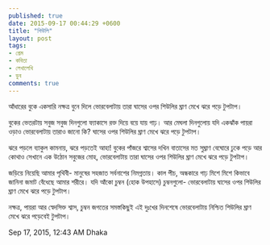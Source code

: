 ```yaml
---
published: true
date: 2015-09-17 00:44:29 +0600
title: "শিউলি"
layout: post
tags:
- প্রেম
- কবিতা
- লেখালেখি
- ডুব
comments: true
---
```

আঁধারের বুকে
একসারি নক্ষত্র বুনে দিলে
ভোরবেলাটায় তারা ঘাসের ওপর
শিউলির ঘ্রাণ মেখে ঝরে পড়ে টুপটাপ।

বুকের ভেতরটায়
সবুজ সবুজ দিনগুলো
ফ্যাকাসে রক্ত দিয়ে বয়ে যায়
গাঢ়।
আর মেঘলা দিনগুলোয়
যদি একঝাঁক পায়রা ওড়াও
ভোরবেলাটায় তারাও জানো কি?
ঘাসের ওপর
শিউলির ঘ্রাণ মেখে ঝরে পড়ে টুপটাপ।

ঝরে পড়লে ব্যাকুল কামনায়,
ঝরে পড়তেই
আহা! বুকের পাঁজরে
শ্বাসের দখিন বাতাসের মত
সুঘ্রাণ বেঘোরে ঢুকে পড়ে
আর কোথাও সেখানে
এক উঠোন সবুজের মোহ,
ভোরবেলাটায় তারা ঘাসের ওপর
শিউলির ঘ্রাণ মেখে ঝরে পড়ে টুপটাপ।

জড়িয়ে নিয়েছি আমার পৃথিবী-
মানুষের সহজাত সর্বনাশের নিমগ্নতায়।
কাল পীচ, অন্ধকারে গাঢ় মিশে মিশে
কিভাবে জানিনা জমাট বেঁধেছে
আমার শরীরে।
যদি আঁকো চুম্বন (হোক উপহাসে)
চুম্বনগুলো-
ভোরবেলাটায় ঘাসের ওপর
শিউলির ঘ্রাণ মেখে ঝরে পড়ে টুপটাপ।

নক্ষত্র, পায়রা আর স্বেদসিক্ত শ্বাস, চুম্বন
জগতের সমস্তকিছুই
এই দুঃখের দিনশেষে
ভোরবেলাটায়
নিশ্চিত
শিউলির ঘ্রাণ মেখে ঝরে পড়েবেই টুপটাপ।

Sep 17, 2015, 12:43 AM
Dhaka
